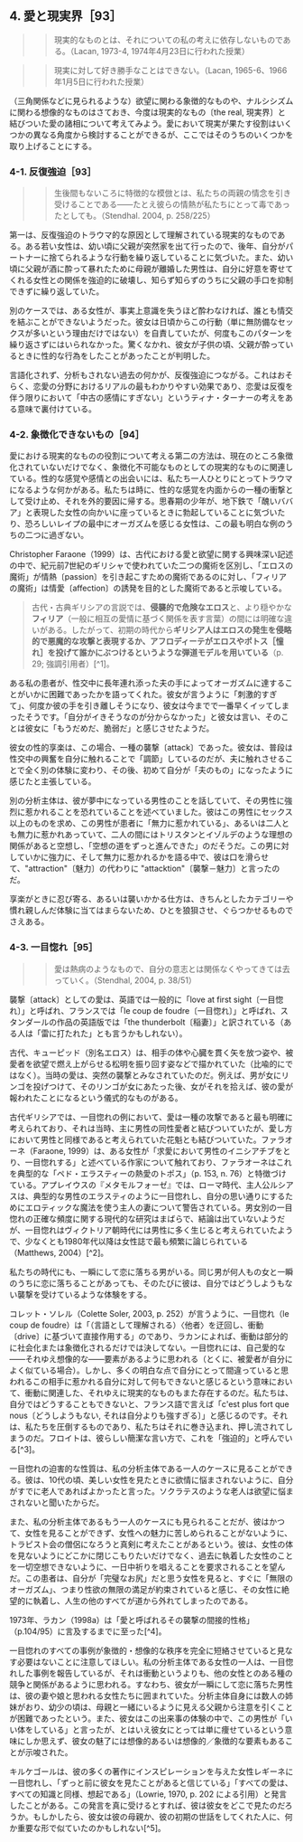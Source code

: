 ## 4. 愛と現実界［93］
<!-- VI Love and the Real -->

>> 現実的なものとは、それについての私の考えに依存しないものである。（Lacan, 1973-4, 1974年4月23日に行われた授業）
<!--  The real is what does not depend on my idea of it. Lacan, 1973-4, class given on April 23, 1974  -->


>> 現実に対して好き勝手なことはできない。（Lacan, 1965-6、1966年1月5日に行われた授業）
<!-- You can’t do just any old thing you want with the real. Lacan, 1965-6, class given on January 5, 1966 -->

（三角関係などに見られるような）欲望に関わる象徴的なものや、ナルシシズムに関わる想像的なものはさておき、今度は現実的なもの〔the real, 現実界〕と結びついた愛の諸相について考えてみよう。愛において現実が果たす役割はいくつかの異なる角度から検討することができるが、ここではそのうちのいくつかを取り上げることにする。
<!-- Leaving behind the symbolic - related to desire as found, for example, in love triangles - and the imaginary, related to narcissism, we turn now to the facets of love that are connected to the real. The role played by the real in love can be explored from several different angles, but we will take up just a couple of them here. -->

### 4-1. 反復強迫［93］
<!-- Repetition Compulsion -->

>> 生後間もないころに特徴的な模倣とは、私たちの両親の情念を引き受けることである——たとえ彼らの情熱が私たちにとって毒であったとしても。（Stendhal. 2004, p. 258/225）
<!-- The imitation characteristic of the first days of life is such that we contract the passions of our parents even when those passions poison our lives. Stendhal. 2004, p. 258/225 -->

第一は、反復強迫のトラウマ的な原因として理解されている現実的なものである。ある若い女性は、幼い頃に父親が突然家を出て行ったので、後年、自分がパートナーに捨てられるような行動を繰り返していることに気づいた。また、幼い頃に父親が酒に酔って暴れたために母親が離婚した男性は、自分に好意を寄せてくれる女性との関係を強迫的に破壊し、知らず知らずのうちに父親の手口を抑制できずに繰り返していた。
<!-- The first is the real understood as the traumatic cause of repetition compulsion. A young woman, whose father abruptly left her family when she was a young girl, later in life found herself repeatedly acting in such a way as to encourage her partners to abandon her. A man, whose mother had, when he was a small child, divorced his father owing to his abusive behavior while drunk, compulsively sabotaged his relations with the women who most unreservedly expressed their love for him, unwittingly and uncontrollably repeating his father’s modus operandi. -->

別のケースでは、ある女性が、事実上意識を失うほど酔わなければ、誰とも情交を結ぶことができないようだった。彼女は日頃からこの行動（単に無防備なセックスが多いという理由だけではない）を自責していたが、何度もこのパターンを繰り返さずにはいられなかった。驚くなかれ、彼女が子供の頃、父親が酔っているときに性的な行為をしたことがあったことが判明した。
<!-- In another case, a woman seemed unable to have any amorous connection with anyone unless she got so drunk she would virtually black out; once plastered, she would have sex with almost any man she met. Although she regularly berated herself for this behavior (not simply because it generally involved unprotected sex), she could not help but repeat the pattern again and again. It turned out, not surprisingly, that, when she was a child, her father had once touched her sexually when he himself was drunk. -->

言語化されず、分析もされない過去の何かが、反復強迫につながる。これはおそらく、恋愛の分野におけるリアルの最もわかりやすい効果であり、恋愛は反復を伴う限りにおいて「中古の感情にすぎない」というティナ・ターナーの考えをある意味で裏付けている。
<!-- Something from the past that is not verbalized and worked through in analysis leads to repetition compulsion. This is perhaps the most easily visible effect of the real in the field of love, confirm  ing in a sense Tina Turner's notion that love is “but a secondhand emotion” insofar as it involves repetition. -->

### 4-2. 象徴化できないもの［94］
<!-- The Unsyinbolizable -->

愛における現実的なものの役割について考える第二の方法は、現在のところ象徴化されていないだけでなく、象徴化不可能なものとしての現実的なものに関連している。性的な感覚や感情との出会いには、私たち一人ひとりにとってトラウマになるような何かがある。私たちは時に、性的な感覚を内面からの一種の衝撃として受け止め、それを外的要因に帰する。思春期の少年が、地下鉄で「醜いババア」と表現した女性の向かいに座っているときに勃起していることに気づいたり、恐ろしいレイプの最中にオーガズムを感じる女性は、この最も明白な例のうちの二つに過ぎない。
<!-- A second way of thinking about the role of the real in love involves the real as that which is not only currently unsymbol  ized but unsymbolizable. There is something about the encounter with sexual sensations and feelings that is traumatic for each of us, none of us ever being adequately prepared to feel them when we do so for the first time, some of us being unprepared even at later times as well. We sometimes undergo sexual sensations as a kind of impingement from within and attribute them to an outside source, experiencing them, like numerous authors in Antiquity experienced love itself, as something outside of our control, a kind of attack on us from the outside. The adolescent boy who finds himself having erections while sitting across from a woman he describes as an “ugly old hag” on the subway, and a woman who has an orgasm during a terrifying rape are just two of the most obvious examples of this. -->

Christopher Faraone（1999）は、古代における愛と欲望に関する興味深い記述の中で、紀元前7世紀のギリシャで使われていた二つの魔術を区別し、「エロスの魔術」が情熱〔passion〕を引き起こすための魔術であるのに対し、「フィリアの魔術」は情愛〔affection〕の誘発を目的とした魔術であると示唆している。
<!-- In an intriguing account of love and lust in Antiquity, Christopher Faraone (1999) distinguishes between two forms of magic used in seventh-century B.C. Greece, suggesting that “eros magic” included spells designed to induce passion, whereas “philia magic” involved spells aiming to induce affection. -->

> 古代・古典ギリシアの言説では、**侵襲的で危険なエロス**と、より穏やかな**フィリア**（一般に相互の愛情に基づく関係を表す言葉）の間には明確な違いがある。したがって、初期の時代から**ギリシア人はエロスの発生を侵略的で悪魔的な攻撃と表現するか、アフロディーテがエロスやポトス［憧れ］を投げて誰かにぶつけるというような弾道モデルを用いている**（p. 29; 強調引用者）[^1]。
<!-- In archaic and classical Greek discourse there is a clear difference between the invasive and dangerous onset of eros and the more benign feelings of philia, a term that generally describes a reciprocal relationship based on mutual affection. Thus, from the earliest periods Greeks either describe the onset of eros as an invasive, demonic attack or use a ballistic model in which Aphrodite is said to throw and hit someone with eros or pothos [longing], (p. 29; my italics)’ -->

ある私の患者が、性交中に長年連れ添った夫の手によってオーガズムに達することがいかに困難であったかを語ってくれた。彼女が言うように「刺激的すぎて」、何度か彼の手を引き離しそうになり、彼女は今までで一番早くイッてしまったそうです。「自分がイきそうなのが分からなかった」と彼女は言い、そのことは彼女に「もうだめだ、脆弱だ」と感じさせたようだ。
<!-- A patient of mine once told me how difficult it was for her to let her husband of many years manually bring her to orgasm during intercourse. It was, as she put it, “too stimulating,” leading her to almost pull his hand away a couple of times, and she came faster than she ever had before. “I didn’t see it coming,” she said, and it made her feel “undone and vulnerable.” -->

彼女の性的享楽は、この場合、一種の襲撃〔attack〕であった。彼女は、普段は性交中の興奮を自分に触れることで「調節」しているのだが、夫に触れさせることで全く別の体験に変わり、その後、初めて自分が「夫のもの」になったように感じたと主張している。
<!-- Her sexual jouissance was, in this case, a kind of attack. She told me that she usually “regulated” her excitation during intercourse by touching herself; letting her husband do it changed the experience into something entirely different and she claimed that afterward she felt she “belonged to him” for the first time ever. -->

別の分析主体は、彼が夢中になっている男性のことを話していて、その男性に強烈に惹かれることを恐れていることを述べていました。彼はこの男性にセックス以上のものを求め、この男性が患者に「無力に惹かれている」、あるいは二人とも無力に惹かれあっていて、二人の間にはトリスタンとイゾルデのような理想の関係があると空想し、「空想の道をずっと進んできた」のだそうだ。この男に対していかに強力に、そして無力に惹かれるかを語る中で、彼は口を滑らせて、"attraction"〔魅力〕の代わりに "attacktion"〔襲撃－魅力〕と言ったのだ。
<!-- Another analysand was telling me about a man he was crazy about, and mentioned that he was afraid of his intense attraction to the man. He wanted more from this man than just sex, and had gone “all the way down fantasy lane,” fantasizing that this man “was powerlessly attracted to” the patient or that both of them were help  lessly attracted to each other, and that there was some sort of ideal relationship like that of Tristan and Isolde between them. In dis  cussing how powerfully and powerlessly he felt drawn to this man, he slipped and instead of saying “attraction” said, “attacktion.” -->

享楽がときに忍び寄る、あるいは襲いかかる仕方は、きちんとしたカテゴリーや慣れ親しんだ体験に当てはまらないため、ひとを狼狽させ、ぐらつかせるものでさえある。
<!-- For some, the way jouissance at times sneaks up on them or steals over them is disconcerting and even destabilizing, fitting into no neat categories or sets of familiar experiences. -->

### 4-3. 一目惚れ［95］
<!-- Love at First Sight -->

>> 愛は熱病のようなもので、自分の意志とは関係なくやってきては去っていく。（Stendhal, 2004, p. 38/51）
<!-- Love is like a fever: it comes and goes without the will having anything to do with it. Stendhal, 2004, p. 38/51 -->

襲撃〔attack〕としての愛は、英語では一般的に「love at first sight〔一目惚れ〕」と呼ばれ、フランスでは「le coup de foudre〔一目惚れ〕」と呼ばれ、スタンダールの作品の英語版では「the thunderbolt〔稲妻〕」と訳されている（ある人は「雷に打たれた」とも言うかもしれない）。
<!-- Love as an attack can also be seen in what in English we typically call “love at first sight,” and what the French call le coup de foudre, translated in English-language versions of Stendhal’s work as “the thunderbolt.” (One might also say that someone is thunderstruck or hit by lightning.) -->

古代、キューピッド（別名エロス）は、相手の体や心臓を貫く矢を放つ姿や、被愛者を欲望で燃え上がらせる松明を振り回す姿などで描かれていた（比喩的にではなく）。当時の愛は、突然の襲撃とみなされていたのだ。例えば、男が女にリンゴを投げつけて、そのリンゴが女にあたった後、女がそれを拾えば、彼の愛が報われたことになるという儀式的なものがある。
<!-- In Antiquity, Cupid (also known as Eros) was depicted as shoot  ing arrows (out of the blue) that would pierce someone’s body and heart, or as brandishing torches designed to make the beloved burn - not just figuratively - with desire. Love then was seen as a sudden and aggressive attack. A ritualistic form of this can be seen in the fact that a man could show a woman that he was interested in her by throwing an apple at her; if she picked it up after it hit her, it was a sign that his love might be reciprocated. -->

古代ギリシアでは、一目惚れの例において、愛は一種の攻撃であると最も明確に考えられており、それは当時、主に男性の同性愛者と結びついていたが、愛し方において男性と同様であると考えられていた花魁とも結びついていた。ファラオーネ（Faraone, 1999）は、ある女性が「求愛において男性のイニシアチブをとり、一目惚れする」と述べている作家について触れており、ファラオーネはこれを典型的な「ペド・エラスティーの熱愛のトポス」（p. 153, n. 76）と特徴づけている。アプレイウスの『メタモルフォーゼ』では、ローマ時代、主人公ルシアスは、典型的な男性のエラスティのように一目惚れし、自分の思い通りにするためにエロティックな魔法を使う主人の妻について警告されている。男女別の一目惚れの正確な頻度に関する現代的な研究はまばらで、結論は出ていないようだが、一目惚れはヴィクトリア朝時代には男性に多く生じると考えられていたようで、少なくとも1980年代以降は女性誌で最も頻繁に論じられている（Matthews, 2004）[^2]。
<!-- In ancient Greece, love was most clearly considered to be a kind of attack in instances of love at first sight, which were associated at the time primarily with male homosexuals, but also with courtesans who were considered to be like men in their way of loving. Faraone ( 1999) mentions an author who states that a certain woman “assumes the male initiative in courtship and [. . .] falls in love at first sight,” something that Faraone characterizes as a typical “topos of péd  érastie infatuation” (p. 153 n. 76). In Apuleius’ Metamorphoses, in Roman times, the protagonist Lucias is warned about the wife of his host who, like a typical male erastés, falls in love at first sight and uses erotic magic to have her way: ‘“No sooner does she catch sight of some young man of attractive appearance than she is consumed by his charm and immediately directs her eye and desire at him’” (p. 158). Contemporary research on the exact frequencies with which love at first sight occurs in the different sexes seems sparse and inconclusive; but love at first sight seems to have been considered to arise more often in men in Victorian times and has been discussed most often in women’s magazines since at least the 1980s (Matthews, 2004).2 -->

私たちの時代にも、一瞬にして恋に落ちる男がいる。同じ男が何人もの女と一瞬のうちに恋に落ちることがあっても、そのたびに彼は、自分ではどうしようもない襲撃を受けているような体験をする。
<!-- In our own times, we obviously come across men who fall in love instantaneously, seeming to perceive object a in someone in a flash. Even though the same man often falls in love instantly with a number of different women over the course of time, each occurrence is experienced by him as a kind of attack, as beyond his control. -->

コレット・ソレル（Colette Soler, 2003, p. 252）が言うように、一目惚れ（le coup de foudre）は「（言語として理解される）〈他者〉を迂回し、衝動〔drive〕に基づいて直接作用する」のであり、ラカンによれば、衝動は部分的に社会化または象徴化されるだけでは決してない。一目惚れには、自己愛的な——それゆえ想像的な——要素があるように思われる（とくに、被愛者が自分によく似ている場合）。しかし、多くの明白な点で自分にとって間違っていると思われるこの相手に惹かれる自分に対して何もできないと感じるという意味において、衝動に関連した、それゆえに現実的なものもまた存在するのだ。私たちは、自分ではどうすることもできないと、フランス語で言えば「c'est plus fort que nous〔どうしようもない, それは自分よりも強すぎる〕」と感じるのです。それは、私たちを圧倒するものであり、私たちはそれに巻き込まれ、押し流されてしまうのだ。フロイトは、彼らしい簡潔な言い方で、これを「強迫的」と呼んでいる[^3]。
<!-- As Colette Soler (2003, p. 252) has put it, love at first sight (le coup de foudre) “bypasses the Other [understood as] language, operating directly on the basis of the drives,” the drives never being more than partially socialized or symbolized, according to Lacan. There seems to be a narcissistic - and hence imaginary - component to falling in love at first sight (especially when the beloved closely resembles oneself). But there is also something drive-related and hence real in the sense in which we feel unable to do anything about our attrac  tion to this other person, who may seem to be wrong for us in so many obvious ways. We feel that we cannot help ourselves, c’estplus fort que nous, as the French say. It is something that comes over or overpowers us; we are swept up in it, swept away. Freud, in his typi  cally terse way, calls it “compulsive.”3 -->

一目惚れの迫害的な性質は、私の分析主体である一人のケースに見ることができる。彼は、10代の頃、美しい女性を見たときに欲情に悩まされないように、自分がすでに老人であればよかったと言った。ソクラテスのような老人は欲望に悩まされないと聞いたからだ。
<!-- The persecutory nature of love or lust at first sight can be seen in the case of one of my analysands, who told me that when he was a teenager he wished he was already an old man so that he would not be bothered by lustful feelings upon seeing a beautiful girl, having heard that old men like Socrates were not so bothered by them. -->

また、私の分析主体であるもう一人のケースにも見られることだが、彼はかつて、女性を見ることができず、女性への魅力に苦しめられることがないように、トラピスト会の僧侶になろうと真剣に考えたことがあるという。彼は、女性の体を見ないようにどこかに閉じこもりたいだけでなく、過去に執着した女性のことを一切空想できないように、一日中祈りを唱えることを要求されることを望んだ。この患者は、自分が「完璧なお尻」だと思う女性を見ると、すぐに「無限のオーガズム」、つまり性欲の無限の満足が約束されていると感じ、その女性に絶望的に執着し、人生の他のすべてが道から外れてしまったのである。
<!-- It also can be seen in the case of another of my analysands, who told me that he once seriously contemplated becoming a Trappist monk so that he would be unable to see women and be tormented by his attraction to them. He wished not only to shut himself in some  where so would not see women’s bodies, but also to be required to recite prayers all day long so that he would be unable to fantasize about any of the women he had been fixated on in his past. When this particular patient saw a woman with what he considered to be “a perfect butt,” he immediately felt that it promised him “infinite orgasms” - or, as we might put it, infinite satisfaction of the sexual drive - and he became hopelessly obsessed with her, everything else in his life falling by the wayside. -->

1973年、ラカン（1998a）は「愛と呼ばれるその襲撃の間接的性格」（p.104/95）に言及するまでに至った[^4]。
<!-- In 1973, Lacan (1998a) went so far as to refer to “the indirect character of that attack called love” (p. 104/95).4 -->

一目惚れのすべての事例が象徴的・想像的な秩序を完全に短絡させていると見なす必要はないことに注意してほしい。私の分析主体である女性の一人は、一目惚れした事例を報告しているが、それは衝動というよりも、他の女性とのある種の競争と関係があるように思われる。すなわち、彼女が一瞬にして恋に落ちた男性は、彼の妻や娘と思われる女性たちに囲まれていた。分析主体自身には数人の姉妹がおり、幼少の頃は、母親と一緒にいるように見える父親から注意を引くことが困難であったという。また、彼女はこの出来事の体験の中で、この男性が「いい体をしている」と言ったが、とはいえ彼女にとっては単に痩せているという意味にしか思えず、彼女の魅了には想像的あるいは想像的／象徴的な要素もあることが示唆された。
<!-- Note that not every instance of falling in love at first sight need be viewed as completely short-circuiting the symbolic and imagi  nary orders. One of my female analysands reported an instance of falling in love at first sight that seems to have had less to do with the drives than with a certain competition with other women: the man she fell in love with instantaneously was surrounded by women who appeared to be his wife and daughters. The analysand herself had several sisters and she had found it difficult as a child to get attention from her father, who seemed thoroughly preoccupied with her mother. She also mentioned, in the course of her experience of the incident, that this man had a “nice body,” which for her seemed simply to mean that he was thin, suggesting that there was also an imaginary or imaginary/symbolic component to her attraction. -->

キルケゴールは、彼の多くの著作にインスピレーションを与えた女性レギーネに一目惚れし、「ずっと前に彼女を見たことがあると信じている」「すべての愛は、すべての知識と同様、想起である」（Lowrie, 1970, p. 202 による引用）と発言したことがある。この発言を真に受けるとすれば、彼は彼女をどこで見たのだろうか。もしかしたら、彼女は彼の母親か、彼の初期の世話をしてくれた人に、何か重要な形で似ていたのかもしれない[^5]。
<!-- Kierkegaard fell in love with Regina, the woman who inspired so many of his writings, at first sight, and he once commented that he believed “that he had seen her long before, that all love like all knowledge is recollection” (quoted in Lowrie, 1970, p. 202). Where might he have seen her before, if we are to take this comment seriously? Perhaps she resembled his mother or some other early caretaker of his in some significant way?5 -->
